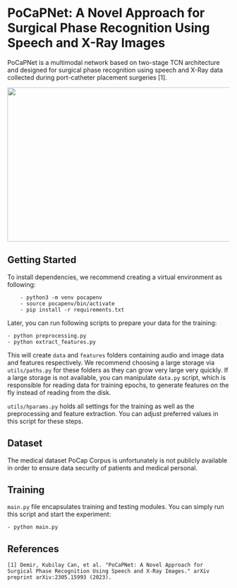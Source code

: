 # PoCaPNet: A Novel Approach for Surgical Phase Recognition Using Speech and X-Ray Images

PoCaPNet is a multimodal network based on two-stage TCN architecture and designed for surgical phase recognition using speech and X-Ray data collected during port-catheter placement surgeries [1].

<p align="center">
<img width="960" height="350" src="https://github.com/kubicndmr/PoCaPNet/files/11861012/model.pdf"> 
</p>

## Getting Started

To install dependencies, we recommend creating a virtual environment as following:
```
    - python3 -m venv pocapenv
    - source pocapenv/bin/activate
    - pip install -r requirements.txt
```
Later, you can run following scripts to prepare your data for the training:

    - python preprocessing.py
    - python extract_features.py

This will create ```data``` and ```features``` folders containing audio and image data and features respectively. We recommend choosing a large storage via ```utils/paths.py``` for these folders as they can grow very large very quickly. If a large storage is not available, you can manipulate ```data.py``` script, which is responsible for reading data for training epochs, to generate features on the fly instead of reading from the disk.  

```utils/hparams.py``` holds all settings for the training as well as the preprocessing and feature extraction. You can adjust preferred values in this script for these steps.  

## Dataset

The medical dataset PoCap Corpus is unfortunately is not publicly available in order to ensure data security of patients and medical personal.

## Training

```main.py``` file encapsulates training and testing modules. You can simply run this script and start the experiment:

    - python main.py

## References
```
[1] Demir, Kubilay Can, et al. "PoCaPNet: A Novel Approach for Surgical Phase Recognition Using Speech and X-Ray Images." arXiv preprint arXiv:2305.15993 (2023).
```
